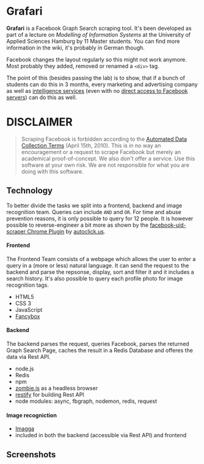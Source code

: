 Grafari
=========
**Grafari** is a Facebook Graph Search scraping tool. It's been developed as part of a lecture on *Modelling of Information Systems* at the University of Applied Sciences Hamburg by 11 Master students. You can find more information in the wiki, it's probably in German though.

Facebook changes the layout regularly so this might not work anymore. Most probably they added, removed or renamed a `<div>` tag.

The point of this (besides passing the lab) is to show, that if a bunch of students can do this in 3 months, every marketing and advertising company as well as [intelligence services](https://en.wikipedia.org/wiki/Open-source_intelligence) (even with no [direct access to Facebook servers](http://www.theguardian.com/world/2013/jun/06/us-tech-giants-nsa-data)) can do this as well.

# DISCLAIMER
> Scraping Facebook is forbidden according to the [Automated Data Collection Terms](https://www.facebook.com/apps/site_scraping_tos_terms.php) (April 15th, 2010). This is in no way an encouragement or a request to scrape Facebook but merely an academical proof-of-concept. We also don't offer a service. Use this software at your own risk. We are not responsible for what you are doing with this software.

## Technology 
To better divide the tasks we split into a frontend, backend and image recognition team. Queries can include `AND` and `OR`. For time and abuse prevention reasons, it is only possible to query for 12 people. It is however possible to reverse-engineer a bit more as shown by the [facebook-uid-scraper Chrome Plugin](https://chrome.google.com/webstore/detail/fb-uid-scraper/mhfeilckipmpkmoblecjildbpgdjjpnj) by [autoclick.us](http://www.autoclick.us/2014/08/facebook-uid-target-scan-uid-from-graph.html).

#### Frontend
The Frontend Team consists of a webpage which allows the user to enter a query in a (more or less) natural language. It can send the request to the backend and parse the repsonse, display, sort and filter it and it includes a search history. It's also possible to query each profile photo for image recognition tags.
* HTML5
* CSS 3
* JavaScript
* [Fancybox](http://fancybox.net/)

#### Backend
The backend parses the request, queries Facebook, parses the returned Graph Search Page, caches the result in a Redis Database and offeres the data via Rest API.
* node.js
* Redis
* npm
* [zombie.js](https://github.com/assaf/zombie) as a headless browser
* [restify](https://github.com/assaf/zombie) for building Rest API
* node modules: async, fbgraph, nodemon, redis, request

#### Image recogniction
* [Imagga](http://imagga.com)
* included in both the backend (accessible via Rest API) and frontend

## Screenshots
